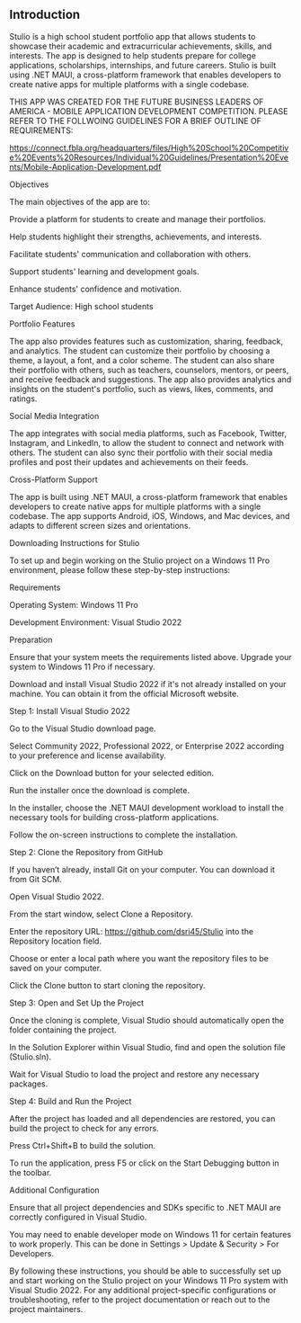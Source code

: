 ## Introduction ##

Stulio is a high school student portfolio app that allows students to showcase their academic and extracurricular achievements, skills, and interests. The app is designed to help students prepare for college applications, scholarships, internships, and future careers. Stulio is built using .NET MAUI, a cross-platform framework that enables developers to create native apps for multiple platforms with a single codebase. 

THIS APP WAS CREATED FOR THE FUTURE BUSINESS LEADERS OF AMERICA - MOBILE APPLICATION DEVELOPMENT COMPETITION. PLEASE REFER TO THE FOLLWOING GUIDELINES FOR A BRIEF OUTLINE OF REQUIREMENTS: 

https://connect.fbla.org/headquarters/files/High%20School%20Competitive%20Events%20Resources/Individual%20Guidelines/Presentation%20Events/Mobile-Application-Development.pdf 

Objectives 

The main objectives of the app are to: 

Provide a platform for students to create and manage their portfolios. 

Help students highlight their strengths, achievements, and interests. 

Facilitate students' communication and collaboration with others. 

Support students' learning and development goals. 

Enhance students' confidence and motivation. 

Target Audience: High school students 

Portfolio Features 

The app also provides features such as customization, sharing, feedback, and analytics. The student can customize their portfolio by choosing a theme, a layout, a font, and a color scheme. The student can also share their portfolio with others, such as teachers, counselors, mentors, or peers, and receive feedback and suggestions. The app also provides analytics and insights on the student's portfolio, such as views, likes, comments, and ratings. 

Social Media Integration 

The app integrates with social media platforms, such as Facebook, Twitter, Instagram, and LinkedIn, to allow the student to connect and network with others. The student can also sync their portfolio with their social media profiles and post their updates and achievements on their feeds. 

Cross-Platform Support 

The app is built using .NET MAUI, a cross-platform framework that enables developers to create native apps for multiple platforms with a single codebase. The app supports Android, iOS, Windows, and Mac devices, and adapts to different screen sizes and orientations. 

Downloading Instructions for Stulio 

To set up and begin working on the Stulio project on a Windows 11 Pro environment, please follow these step-by-step instructions: 

Requirements 

Operating System: Windows 11 Pro 

Development Environment: Visual Studio 2022 

Preparation 

Ensure that your system meets the requirements listed above. Upgrade your system to Windows 11 Pro if necessary. 

Download and install Visual Studio 2022 if it's not already installed on your machine. You can obtain it from the official Microsoft website. 

Step 1: Install Visual Studio 2022 

 

Go to the Visual Studio download page. 

Select Community 2022, Professional 2022, or Enterprise 2022 according to your preference and license availability. 

Click on the Download button for your selected edition. 

Run the installer once the download is complete. 

In the installer, choose the .NET MAUI development workload to install the necessary tools for building cross-platform applications. 

Follow the on-screen instructions to complete the installation. 

Step 2: Clone the Repository from GitHub 

If you haven’t already, install Git on your computer. You can download it from Git SCM. 

Open Visual Studio 2022. 

From the start window, select Clone a Repository. 

Enter the repository URL: https://github.com/dsri45/Stulio into the Repository location field. 

Choose or enter a local path where you want the repository files to be saved on your computer. 

Click the Clone button to start cloning the repository. 

Step 3: Open and Set Up the Project 

Once the cloning is complete, Visual Studio should automatically open the folder containing the project. 

In the Solution Explorer within Visual Studio, find and open the solution file (Stulio.sln). 

Wait for Visual Studio to load the project and restore any necessary packages. 

Step 4: Build and Run the Project 

After the project has loaded and all dependencies are restored, you can build the project to check for any errors. 

Press Ctrl+Shift+B to build the solution. 

To run the application, press F5 or click on the Start Debugging button in the toolbar. 

Additional Configuration 

Ensure that all project dependencies and SDKs specific to .NET MAUI are correctly configured in Visual Studio. 

You may need to enable developer mode on Windows 11 for certain features to work properly. This can be done in Settings > Update & Security > For Developers. 

By following these instructions, you should be able to successfully set up and start working on the Stulio project on your Windows 11 Pro system with Visual Studio 2022. For any additional project-specific configurations or troubleshooting, refer to the project documentation or reach out to the project maintainers. 
